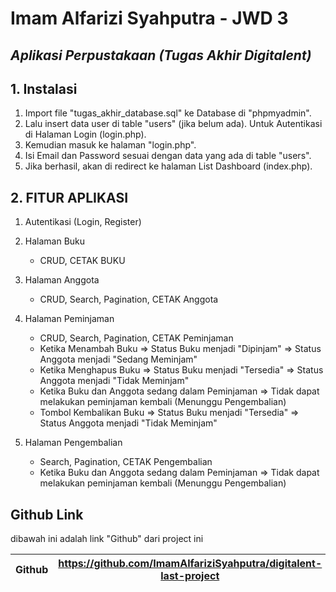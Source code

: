 # Imam Alfarizi Syahputra - JWD 3

## _Aplikasi Perpustakaan (Tugas Akhir Digitalent)_

## 1. Instalasi

1. Import file "tugas_akhir_database.sql" ke Database di "phpmyadmin".
2. Lalu insert data user di table "users" (jika belum ada). Untuk Autentikasi di Halaman Login (login.php).
3. Kemudian masuk ke halaman "login.php".
4. Isi Email dan Password sesuai dengan data yang ada di table "users".
5. Jika berhasil, akan di redirect ke halaman List Dashboard (index.php).

## 2. FITUR APLIKASI

1. Autentikasi (Login, Register)
2. Halaman Buku
   - CRUD, CETAK BUKU
3. Halaman Anggota
   - CRUD, Search, Pagination, CETAK Anggota
4. Halaman Peminjaman

   - CRUD, Search, Pagination, CETAK Peminjaman
   - Ketika Menambah Buku
     => Status Buku menjadi "Dipinjam"
     => Status Anggota menjadi "Sedang Meminjam"
   - Ketika Menghapus Buku
     => Status Buku menjadi "Tersedia"
     => Status Anggota menjadi "Tidak Meminjam"
   - Ketika Buku dan Anggota sedang dalam Peminjaman => Tidak dapat melakukan peminjaman kembali (Menunggu Pengembalian)
   - Tombol Kembalikan Buku
     => Status Buku menjadi "Tersedia"
     => Status Anggota menjadi "Tidak Meminjam"

5. Halaman Pengembalian
   - Search, Pagination, CETAK Pengembalian
   - Ketika Buku dan Anggota sedang dalam Peminjaman => Tidak dapat melakukan peminjaman kembali (Menunggu Pengembalian)

## Github Link

dibawah ini adalah link "Github" dari project ini

| Github | https://github.com/ImamAlfariziSyahputra/digitalent-last-project |
| ------ | ---------------------------------------------------------------- |
